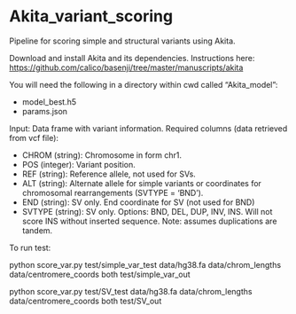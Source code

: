 # Akita_variant_scoring
Pipeline for scoring simple and structural variants using Akita.

Download and install Akita and its dependencies. Instructions here:
https://github.com/calico/basenji/tree/master/manuscripts/akita

You will need the following in a directory within cwd called “Akita_model”:
- model_best.h5  
- params.json

Input: Data frame with variant information. 
Required columns (data retrieved from vcf file):
- CHROM (string): Chromosome in form chr1.
- POS (integer): Variant position.
- REF (string): Reference allele, not used for SVs.
- ALT (string): Alternate allele for simple variants or coordinates for chromosomal rearrangements (SVTYPE = ‘BND’).
- END (string): SV only. End coordinate for SV (not used for BND)
- SVTYPE (string): SV only. Options: BND, DEL, DUP, INV, INS. Will not score INS without inserted sequence. Note: assumes duplications are tandem.

To run test:

python score_var.py test/simple_var_test data/hg38.fa data/chrom_lengths data/centromere_coords both test/simple_var_out

python score_var.py test/SV_test data/hg38.fa data/chrom_lengths data/centromere_coords both test/SV_out
